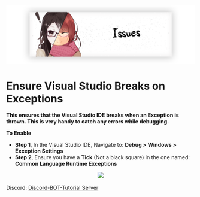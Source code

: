 <p align="center">
    <img src="../Images/Issues.png">
</p>

# Ensure Visual Studio Breaks on Exceptions

**This ensures that the Visual Studio IDE breaks when an Exception is thrown. This is very handy to catch any errors while debugging.**

__To Enable__

- **Step 1**, In the Visual Studio IDE, Navigate to: __Debug > Windows > Exception Settings__  
- **Step 2**, Ensure you have a __Tick__ (Not a black square) in the one named: __Common Language Runtime Exceptions__

<p align="center">
    <img src="https://cdn.discordapp.com/attachments/462143768066260992/473731579945025537/de837a.png">
</p>

Discord:  [Discord-BOT-Tutorial Server](https://discord.gg/cGhEZuk)
